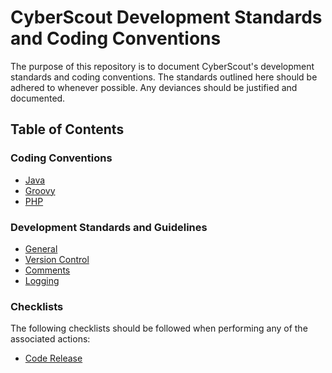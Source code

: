 # CyberScout Development Standards and Coding Conventions

The purpose of this repository is to document CyberScout's development standards
and coding conventions. The standards outlined here should be adhered to
whenever possible. Any deviances should be justified and documented.

## Table of Contents

### Coding Conventions

* [Java](Java.md)
* [Groovy](Groovy.md)
* [PHP](PHP.md)

### Development Standards and Guidelines

* [General](General.md)
* [Version Control](VersionControl.md)
* [Comments](Comments.md)
* [Logging](Logging.md)

### Checklists

The following checklists should be followed when performing any of the
associated actions:

* [Code Release](ReleaseChecklist.md)
